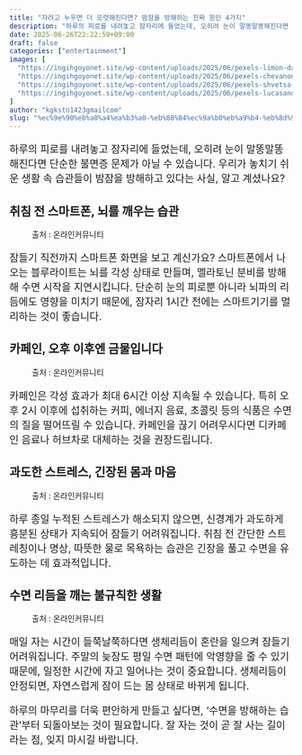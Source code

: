 ```yaml
---
title: "자려고 누우면 더 또렷해진다면? 밤잠을 방해하는 진짜 원인 4가지"
description: "하루의 피로를 내려놓고 잠자리에 들었는데, 오히려 눈이 말똥말똥해진다면 단순한 불면증 문제가 아닐 수 있습니다. 우리가 놓치기 쉬운 생활 속 습관들이 밤잠을 방해하고 있다는 사실, 알고 계셨나요?"
date: 2025-06-26T22:22:59+09:00
draft: false
categories: ["entertainment"]
images: [
  "https://ingihgoyonet.site/wp-content/uploads/2025/06/pexels-limon-das-422962-1100447-1024x684.jpg"
  "https://ingihgoyonet.site/wp-content/uploads/2025/06/pexels-chevanon-302899-1-1024x684.jpg"
  "https://ingihgoyonet.site/wp-content/uploads/2025/06/pexels-shvetsa-4226218-2-1024x683.jpg"
  "https://ingihgoyonet.site/wp-content/uploads/2025/06/pexels-lucasandrade-3981599-683x1024.jpg"
]
author: "kgkstn1423gmailcom"
slug: "%ec%9e%90%eb%a0%a4%ea%b3%a0-%eb%88%84%ec%9a%b0%eb%a9%b4-%eb%8d%94-%eb%98%90%eb%a0%b7%ed%95%b4%ec%a7%84%eb%8b%a4%eb%a9%b4-%eb%b0%a4%ec%9e%a0%ec%9d%84-%eb%b0%a9%ed%95%b4%ed%95%98%eb%8a%94-%ec%a7%84"
---
```


<p style="font-size:18px">하루의 피로를 내려놓고 잠자리에 들었는데, 오히려 눈이 말똥말똥해진다면 단순한 불면증 문제가 아닐 수 있습니다. 우리가 놓치기 쉬운 생활 속 습관들이 밤잠을 방해하고 있다는 사실, 알고 계셨나요?</p> <h2 >취침 전 스마트폰, 뇌를 깨우는 습관</h2> <figure ><img src="https://ingihgoyonet.site/wp-content/uploads/2025/06/pexels-limon-das-422962-1100447-1024x684.jpg" alt="" style="aspect-ratio:16/9;object-fit:cover"/><figcaption >출처 : 온라인커뮤니티</figcaption></figure> <p style="font-size:18px">잠들기 직전까지 스마트폰 화면을 보고 계신가요? 스마트폰에서 나오는 블루라이트는 뇌를 각성 상태로 만들며, 멜라토닌 분비를 방해해 수면 시작을 지연시킵니다. 단순히 눈의 피로뿐 아니라 뇌파의 리듬에도 영향을 미치기 때문에, 잠자리 1시간 전에는 스마트기기를 멀리하는 것이 좋습니다.</p> <h2 >카페인, 오후 이후엔 금물입니다</h2> <figure ><img src="https://ingihgoyonet.site/wp-content/uploads/2025/06/pexels-chevanon-302899-1-1024x684.jpg" alt="" style="aspect-ratio:16/9;object-fit:cover"/><figcaption >출처 : 온라인커뮤니티</figcaption></figure> <p style="font-size:18px">카페인은 각성 효과가 최대 6시간 이상 지속될 수 있습니다. 특히 오후 2시 이후에 섭취하는 커피, 에너지 음료, 초콜릿 등의 식품은 수면의 질을 떨어뜨릴 수 있습니다. 카페인을 끊기 어려우시다면 디카페인 음료나 허브차로 대체하는 것을 권장드립니다.</p> <h2 >과도한 스트레스, 긴장된 몸과 마음</h2> <figure ><img src="https://ingihgoyonet.site/wp-content/uploads/2025/06/pexels-shvetsa-4226218-2-1024x683.jpg" alt="" style="aspect-ratio:16/9;object-fit:cover"/><figcaption >출처 : 온라인커뮤니티</figcaption></figure> <p style="font-size:18px">하루 종일 누적된 스트레스가 해소되지 않으면, 신경계가 과도하게 흥분된 상태가 지속되어 잠들기 어려워집니다. 취침 전 간단한 스트레칭이나 명상, 따뜻한 물로 목욕하는 습관은 긴장을 풀고 수면을 유도하는 데 효과적입니다.</p> <h2 >수면 리듬을 깨는 불규칙한 생활</h2> <figure ><img src="https://ingihgoyonet.site/wp-content/uploads/2025/06/pexels-lucasandrade-3981599-683x1024.jpg" alt="" style="aspect-ratio:16/9;object-fit:cover"/><figcaption >출처 : 온라인커뮤니티</figcaption></figure> <p style="font-size:18px">매일 자는 시간이 들쭉날쭉하다면 생체리듬이 혼란을 일으켜 잠들기 어려워집니다. 주말의 늦잠도 평일 수면 패턴에 악영향을 줄 수 있기 때문에, 일정한 시간에 자고 일어나는 것이 중요합니다. 생체리듬이 안정되면, 자연스럽게 잠이 드는 몸 상태로 바뀌게 됩니다.</p> <p style="font-size:18px">하루의 마무리를 더욱 편안하게 만들고 싶다면, ‘수면을 방해하는 습관’부터 되돌아보는 것이 필요합니다. 잘 자는 것이 곧 잘 사는 길이라는 점, 잊지 마시길 바랍니다.</p>